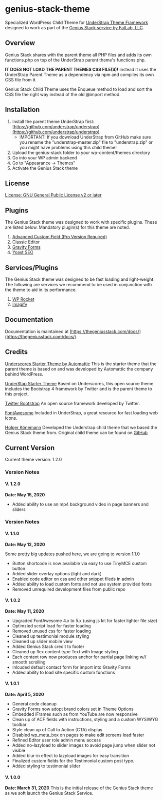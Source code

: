 # genius-stack-theme
Specialized WordPress Child Theme for [UnderStrap Theme Framework](https://github.com/understrap/understrap) designed to work as part of the [Genius Stack service by FatLab, LLC](https://thegeniusstack.com/).

## Overview
Genius Stack shares with the parent theme all PHP files and adds its own functions.php on top of the UnderStrap parent theme's functions.php.

**IT DOES NOT LOAD THE PARENT THEMES CSS FILE(S)!** Instead it uses the UnderStrap Parent Theme as a dependency via npm and compiles its own CSS file from it.

Genius Stack Child Theme uses the Enqueue method to load and sort the CSS file the right way instead of the old @import method.

## Installation
1. Install the parent theme UnderStrap first: [https://github.com/understrap/understrap](https://github.com/understrap/understrap)
   - IMPORTANT: If you download UnderStrap from GitHub make sure you rename the "understrap-master.zip" file to "understrap.zip" or you might have problems using this child theme!
2. Upload the genius-stack folder to your wp-content/themes directory
3. Go into your WP admin backend 
4. Go to "Appearance -> Themes"
5. Activate the Genius Stack theme

## License
[License: GNU General Public License v2 or later](http://www.gnu.org/licenses/gpl-2.0.html)

## Plugins
The Genius Stack theme was designed to work with specific plugins. These are listed below. Mandatory plugin(s) for this theme are noted.
1. [Advanced Custom Field (Pro Version Required)](https://www.advancedcustomfields.com/pro/)
2. [Classic Editor](https://wordpress.org/plugins/classic-editor/) 
3. [Gravity Forms](https://www.gravityforms.com/) 
4. [Yoast SEO](https://wordpress.org/plugins/wordpress-seo/) 

## Services/Plugins
The Genius Stack theme was designed to be fast loading and light-weight. The following are services we recommend to be used in conjunction with the theme to aid in its performance.
1. [WP Rocket](https://wp-rocket.me/)
2. [Imagify](https://wp-rocket.me/)

## Documentation
Documentation is maintained at [https://thegeniusstack.com/docs/](https://thegeniusstack.com/docs/)

## Credits
[Underscores Starter Theme by Automattic](https://underscores.me/)
This is the starter theme that the parent theme is based on and was developed by Automattic the company behind WordPress.

[UnderStap Starter Theme](https://understrap.com/)
Based on Underscores, this open source theme includes the Bootstrap 4 framework by Twitter and is the parent theme to this project.

[Twitter Bootstrap](https://getbootstrap.com/)
An open source framework developed by Twitter.

[FontAwesome](https://fontawesome.com/)
Included in UnderStrap, a great resource for fast loading web icons.

[Holger Könemann](https://www.holgerkoenemann.de/)
Developed the Understrap child theme that we based the Genius Stack theme from. Original child theme can be found on [GitHub](https://github.com/understrap/understrap-child)


## Current Version
Current theme version: 1.2.0

### Version Notes
#### V. 1.2.0
**Date: May 15, 2020**
* Added ability to use an mp4 background video in page banners and sliders

### Version Notes
#### V. 1.1.0
**Date: May 12, 2020**

Some pretty big updates pushed here, we are going to version 1.1.0

* Button shortcode is now available via easy to use TinyMCE custom button
* Added slider overlay options (light and dark)
* Enabled code editor on css and other snippet fileds in admin
* Added ability to load custom fonts and not use system provided fonts
* Removed unrequired development files from public repo

#### V. 1.0.2
**Date: May 11, 2020**

* Upgraded FontAwesome 4.x to 5.x (using js kit for faster lighter file size)
* Optimzied script load for faster loading
* Removed unused css for faster loading
* Cleaned up testimonial module styling
* Cleaned up slider mobile view
* Added Genius Stack credit to footer
* Cleaned up flex content type Text with Image styling
* Each content row now produces anchor for partial page linking w// smooth scrolling
* Inlcuded default contact form for import into Gravity Forms
* Added ability to load site specific custom functions

#### V. 1.0.1
**Date: April 5, 2020**

* General code cleanup
* Gravity Forms now adopt brand colors set in Theme Options
* Embedded iFrames such as from YouTube are now responsive
* Clean up of ACF fields with instructions, styling and a custom WYSIWYG toolbar
* Style clean up of  Call to Action (CTA) display
* Disabled wp_meta_box on pages to make edit screens load faster
* Refined Editor user role admin menu access
* Added no-lazyload to slider images to avoid page jump when slider not visible
* Added blur-in effect to lazyload images for easy transition
* Finalized custom fields for the Testimonial custom post type.
* Added styling to testimonial slider


#### V. 1.0.0
**Date: March 31, 2020**
This is the initial release of the Genius Stack theme as we soft launch the Genius Stack Service. 